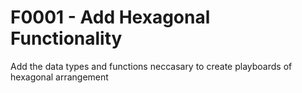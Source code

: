 F0001 - Add Hexagonal Functionality
================================================================================
Add the data types and functions neccasary to create playboards of hexagonal arrangement


